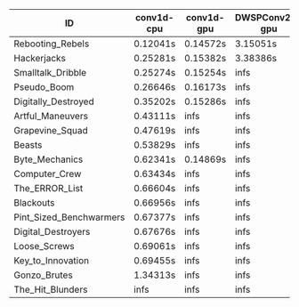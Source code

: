 |ID|conv1d-cpu|conv1d-gpu|DWSPConv2D-gpu|gemm-gpu|avg|
|-|-|-|-|-|-|
|Rebooting_Rebels|0.12041s|0.14572s|3.15051s|1.81272s|1.30734s|
|Hackerjacks|0.25281s|0.15382s|3.38386s|2.11619s|1.47667s|
|Smalltalk_Dribble|0.25274s|0.15254s|infs|2.10631s|infs|
|Pseudo_Boom|0.26646s|0.16173s|infs|4.69618s|infs|
|Digitally_Destroyed|0.35202s|0.15286s|infs|2.74512s|infs|
|Artful_Maneuvers|0.43111s|infs|infs|4.73943s|infs|
|Grapevine_Squad|0.47619s|infs|infs|4.69463s|infs|
|Beasts|0.53829s|infs|infs|4.76898s|infs|
|Byte_Mechanics|0.62341s|0.14869s|infs|4.72944s|infs|
|Computer_Crew|0.63434s|infs|infs|4.72192s|infs|
|The_ERROR_List|0.66604s|infs|infs|4.77403s|infs|
|Blackouts|0.66956s|infs|infs|4.76832s|infs|
|Pint_Sized_Benchwarmers|0.67377s|infs|infs|4.74667s|infs|
|Digital_Destroyers|0.67676s|infs|infs|4.69161s|infs|
|Loose_Screws|0.69061s|infs|infs|4.75636s|infs|
|Key_to_Innovation|0.69455s|infs|infs|4.70340s|infs|
|Gonzo_Brutes|1.34313s|infs|infs|4.78836s|infs|
|The_Hit_Blunders|infs|infs|infs|4.80368s|infs|
